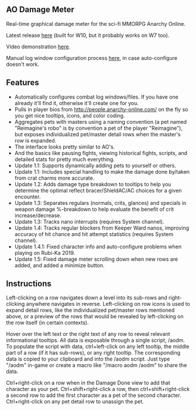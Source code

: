 AO Damage Meter
---------------

Real-time graphical damage meter for the sci-fi MMORPG Anarchy Online.

Latest release [here](https://github.com/nicgalehouse/AODamageMeter/releases/tag/v1.5.0) (built for W10, but it probably works on W7 too).

Video demonstration [here](https://youtu.be/K4iU7KronOg).

Manual log window configuration process [here](https://www.youtube.com/watch?v=gdknGvEJjPs), in case auto-configure doesn't work.

Features
--------

+ Automatically configures combat log windows/files. If you have one already it'll find it, otherwise it'll create one for you.
+ Pulls in player bios from http://people.anarchy-online.com/ on the fly so you get nice tooltips, icons, and color coding.
+ Aggregates pets with masters using a naming convention (a pet named "Reimagine's robo" is by convention a pet of the player "Reimagine"), but exposes individualized pet/master detail rows when the master's row is expanded.
+ The interface looks pretty similar to AO's.
+ And the basics like pausing fights, viewing historical fights, scripts, and detailed stats for pretty much everything.
+ Update 1.1: Supports dynamically adding pets to yourself or others.
+ Update 1.1: Includes special handling to make the damage done by/taken from crat charms more accurate.
+ Update 1.2: Adds damage type breakdown to tooltips to help you determine the optimal reflect bracer/ShieldAC/AC choices for a given encounter.
+ Update 1.3: Separates regulars (normals, crits, glances) and specials in weapon damage %-breakdown to help evaluate the benefit of crit increase/decrease.
+ Update 1.3: Tracks nano interrupts (requires System channel).
+ Update 1.4: Tracks regular blockers from Keeper Ward nanos, improving accuracy of hit chance and hit attempt statistics (requires System channel).
+ Update 1.4.1: Fixed character info and auto-configure problems when playing on Rubi-Ka 2019.
+ Update 1.5: Fixed damage meter scrolling down when new rows are added, and added a minimize button.

Instructions
------------
Left-clicking on a row navigates down a level into its sub-rows and right-clicking anywhere navigates in reverse.
Left-clicking on row icons is used to expand detail rows, like the individualized pet/master rows mentioned above, or a preview of the rows that would be revealed by left-clicking on the row itself (in certain contexts).

Hover over the left text or the right text of any row to reveal relevant informational tooltips.
All data is exposable through a single script, /aodm.
To populate the script with data, ctrl+left-click on any left tooltip, the middle part of a row (if it has sub-rows), or any right tooltip.
The corresponding data is copied to your clipboard and into the /aodm script.
Just type "/aodm" in-game or create a macro like "/macro aodm /aodm" to share the data.

Ctrl+right-click on a row when in the Damage Done view to add that character as your pet.
Ctrl+shift+right-click a row, then ctrl+shift+right-click a second row to add the first character as a pet of the second character.
Ctrl+right-click on any pet detail row to unassign the pet.
